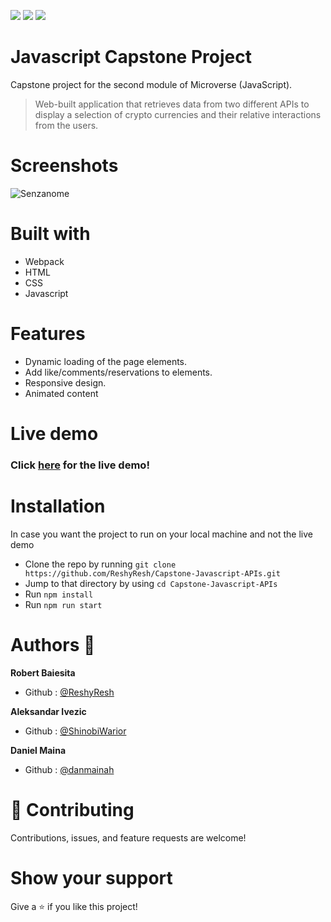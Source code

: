 ![](https://img.shields.io/badge/Microverse-blueviolet)
![](https://img.shields.io/badge/HTML-red)
![](https://img.shields.io/badge/JavaScript-yellow)

# Javascript Capstone Project
Capstone project for the second module of Microverse (JavaScript).
>Web-built application that retrieves data from two different APIs to display a selection of crypto currencies and their relative interactions from the users.

# Screenshots

![Senzanome](https://user-images.githubusercontent.com/85108160/132670277-fd51eff7-8eb4-4530-8ab0-dbb819191721.jpg)


# Built with
  - Webpack
  - HTML
  - CSS
  - Javascript

# Features 
  - Dynamic loading of the page elements.
  - Add like/comments/reservations to elements.
  - Responsive design.
  - Animated content

# Live demo
### Click [here](https://reshyresh.github.io/Capstone-Javascript-APIs/) for the live demo!

# Installation 

In case you want the project to run on your local machine and not the live demo
  - Clone the repo by running `git clone https://github.com/ReshyResh/Capstone-Javascript-APIs.git`
  - Jump to that directory by using `cd Capstone-Javascript-APIs ` 
  - Run `npm install`
  - Run `npm run start`

# Authors 👤
**Robert Baiesita**
  - Github : [@ReshyResh](https://github.com/ReshyResh/)

**Aleksandar Ivezic**
  - Github : [@ShinobiWarior](https://github.com/ShinobiWarior/)

**Daniel Maina**
  - Github : [@danmainah](https://github.com/danmainah/)


# 🤝 Contributing

Contributions, issues, and feature requests are welcome!

# Show your support

Give a ⭐️ if you like this project!
